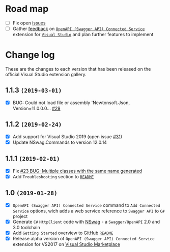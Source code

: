 # Road map

- [ ] Fix open [issues](https://github.com/dmitry-pavlov/openapi-connected-service/issues/)
- [ ] Gather [feedback](https://github.com/dmitry-pavlov/openapi-connected-service/issues/new) on [`OpenAPI (Swagger API) Connected Service`](https://marketplace.visualstudio.com/items?itemName=dmitry-pavlov.OpenAPIConnectedService) extension for [`Visual Studio`](https://visualstudio.microsoft.com/vs/) and plan further features to implement

# Change log

These are the changes to each version that has been released on the official Visual Studio extension gallery.

## 1.1.3 `(2019-03-01)`

- [x] BUG: Could not load file or assembly 'Newtonsoft.Json, Version=11.0.0.0... [#29](https://github.com/dmitry-pavlov/openapi-connected-service/issues/29)

## 1.1.2 `(2019-02-24)`

- [x] Add support for Visual Studio 2019 (open issue [#31](https://github.com/dmitry-pavlov/openapi-connected-service/issues/31))
- [x] Update NSwag.Commands to version 12.0.14

## 1.1.1 `(2019-02-01)`

- [x] Fix [#23 BUG: Multiple classes with the same name generated](https://github.com/dmitry-pavlov/openapi-connected-service/issues/23)
- [x] Add `Troubleshooting` section to [`README`](https://github.com/dmitry-pavlov/openapi-connected-service/)

## 1.0 `(2019-01-28)`

- [x] `OpenAPI (Swagger API) Connected Service` command to `Add Connected Service` options, wich adds a web service reference to `Swagger API` to `C#` project
- [x] Generate `C#` `HttpClient` code with [NSwag](https://github.com/RSuter/NSwag) - a `Swagger/OpenAPI` 2.0 and 3.0 toolchain
- [x] Add `Getting Started` overview to GitHub [`README`](https://github.com/dmitry-pavlov/openapi-connected-service/)
- [x] Release alpha version of `OpenAPI (Swagger API) Connected Service` extension for VS2017 on [Visual Studio Marketplace](https://marketplace.visualstudio.com/) 
